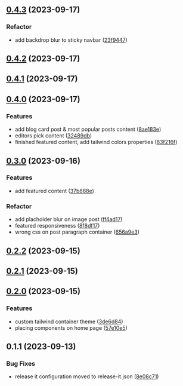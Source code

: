 

## [0.4.3](https://github.com/martinsuhendra/next-template-app/compare/0.4.2...0.4.3) (2023-09-17)


### Refactor

* add backdrop blur to sticky navbar ([23f9447](https://github.com/martinsuhendra/next-template-app/commit/23f94473bb223c03bb22fdc0d4156b7b612c8d96))

## [0.4.2](https://github.com/martinsuhendra/next-template-app/compare/0.4.1...0.4.2) (2023-09-17)

## [0.4.1](https://github.com/martinsuhendra/next-template-app/compare/0.4.0...0.4.1) (2023-09-17)

## [0.4.0](https://github.com/martinsuhendra/next-template-app/compare/0.3.0...0.4.0) (2023-09-17)


### Features

* add blog card post & most popular posts content ([8ae183e](https://github.com/martinsuhendra/next-template-app/commit/8ae183e497e59f8a14ba0725d2da07d21888dcd8))
* editors pick content ([32489db](https://github.com/martinsuhendra/next-template-app/commit/32489db3e973a0eedb88504a1c65087e7232aed0))
* finished featured content, add tailwind colors properties ([83f216f](https://github.com/martinsuhendra/next-template-app/commit/83f216f3d3c9bfe892e64d4bc377cf699e0bc27b))

## [0.3.0](https://github.com/martinsuhendra/next-template-app/compare/0.2.2...0.3.0) (2023-09-16)


### Features

* add featured content ([37b888e](https://github.com/martinsuhendra/next-template-app/commit/37b888e6bbaf866688978a7b97d8d8d2b6e1a272))


### Refactor

* add placholder blur on image post ([ff4ad17](https://github.com/martinsuhendra/next-template-app/commit/ff4ad1729431d959238aa97bdfb1495bc7e4acbd))
* featured responsiveness ([8f8df17](https://github.com/martinsuhendra/next-template-app/commit/8f8df17440e5972ffba3a2a1b838ba025819bb90))
* wrong css on post paragraph container ([656a9e3](https://github.com/martinsuhendra/next-template-app/commit/656a9e3699bde40dd78da71387973b17e887cc1f))

## [0.2.2](https://github.com/martinsuhendra/next-template-app/compare/0.2.1...0.2.2) (2023-09-15)

## [0.2.1](https://github.com/martinsuhendra/next-template-app/compare/0.2.0...0.2.1) (2023-09-15)

## [0.2.0](https://github.com/martinsuhendra/next-template-app/compare/0.1.1...0.2.0) (2023-09-15)


### Features

* custom tailwind container theme ([3de6d84](https://github.com/martinsuhendra/next-template-app/commit/3de6d841b276abec3f83481f3d31f7691688269a))
* placing components on home page ([57e10e5](https://github.com/martinsuhendra/next-template-app/commit/57e10e5c5a6c05d1f151d8aa43791eeb141eaf22))

## 0.1.1 (2023-09-13)


### Bug Fixes

* release it configuration moved to release-it.json ([8e08c71](https://github.com/martinsuhendra/next-template-app/commit/8e08c71ce67954a21e57e7bc04ac60eecc8a0d78))